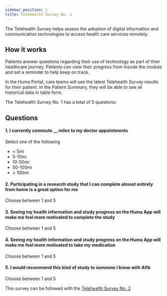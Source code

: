 ```yaml
---
sidebar_position: 1
title: Telehealth Survey No. 1
---
```


The Telehealth Survey helps assess the adoption of digital information and communication technologies to access health care services remotely.

## How it works

Patients answer questions regarding their use of technology as part of their healthcare journey. Patients can view their progress from insode the module and set a reminder to help keep on track.

In the Huma Portal, care teams will see the latest Telehealth Survey results for their patient. In the Patient Summary, they will be able to see all historical data in table form.

The Telehealth Survey No. 1 has a total of 5 questions:

## Questions

#### 1. I currently commute __ miles to my doctor appointments

Select one of the following
- < 5mi
- 5-10mi
- 10-50mi
- 50-100mi
- \> 100mi

#### 2. Participating in a research study that I can complete almost entirely from home is a great option for me

Choose between 1 and 5

#### 3. Seeing my health information and study progress on the Huma App will make me feel more motivated to complete the study

Choose between 1 and 5

#### 4. Seeing my health information and study progress on the Huma App will make me feel more motivated to take my medication

Choose between 1 and 5

#### 5. I would recommend this kind of study to someone I know with Afib

Choose between 1 and 5

This survey can be followed with the [Telehealth Survey No. 2](./telehealth-survey-02.md)
